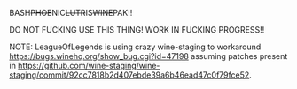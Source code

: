BASH~~PHOE~~NIC~~LUTR~~IS~~WINE~~PAK!!

DO NOT FUCKING USE THIS THING! WORK IN FUCKING PROGRESS!!

NOTE: LeagueOfLegends is using crazy wine-staging to workaround https://bugs.winehq.org/show_bug.cgi?id=47198 assuming patches present in https://github.com/wine-staging/wine-staging/commit/92cc7818b2d407ebde39a6b46ead47c0f79fce52.
